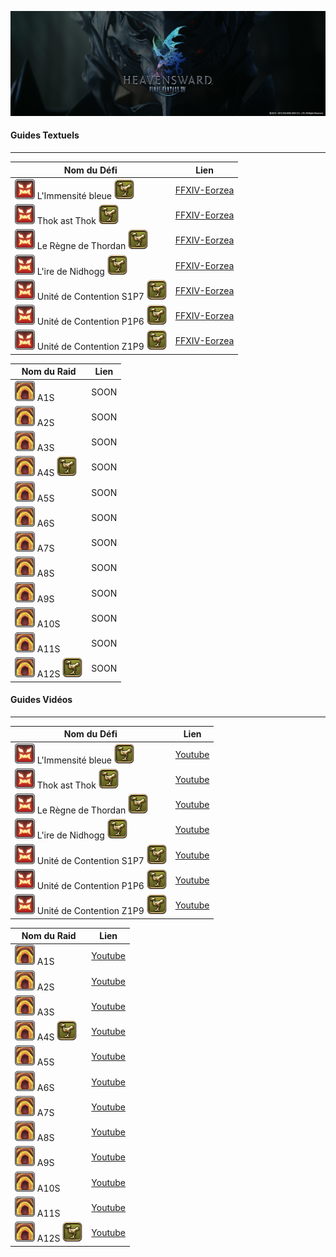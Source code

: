 ![HS Logo](img/Heavensward_Logo.png)

#### Guides Textuels
---
| Nom du Défi                                        | Lien                                                        |
| -------------------------------------------------- | ----------------------------------------------------------- |
| ![raid](img/trial.png) L'Immensité bleue ![Mount](img/mount.png)           | [FFXIV-Eorzea](https://www.ffxiv-eorzea.com/guides-instances/guide-bismarck-extreme-immensite-bleue/2021/07/14/)                                    |
| ![raid](img/trial.png) Thok ast Thok ![Mount](img/mount.png)               | [FFXIV-Eorzea](https://www.ffxiv-eorzea.com/guides-instances/guide-ravana-extreme-thok-ast-thok/2021/07/16/)                                    |
| ![raid](img/trial.png) Le Règne de Thordan ![Mount](img/mount.png)         | [FFXIV-Eorzea](https://www.ffxiv-eorzea.com/guides-instances/guide-le-regne-de-thordan-extreme/2021/08/17/)                                    |
| ![raid](img/trial.png) L'ire de Nidhogg ![Mount](img/mount.png)            | [FFXIV-Eorzea](https://www.ffxiv-eorzea.com/guides-instances/guide-ire-de-nidhogg-extreme/2021/09/26/)                                    |
| ![raid](img/trial.png) Unité de Contention S1P7 ![Mount](img/mount.png)    | [FFXIV-Eorzea](https://www.ffxiv-eorzea.com/guides-instances/guide-sephirot-extreme-unite-de-contention-s1p7/2021/11/02/)                                    |
| ![raid](img/trial.png) Unité de Contention P1P6 ![Mount](img/mount.png)    | [FFXIV-Eorzea](https://www.ffxiv-eorzea.com/guides-instances/guide-sophia-extreme-unite-de-contention-p1p6/2022/05/04/)                                    |
| ![raid](img/trial.png) Unité de Contention Z1P9 ![Mount](img/mount.png)    | [FFXIV-Eorzea](https://www.ffxiv-eorzea.com/guides-instances/guide-zurvan-extreme-unite-de-contention-z1p9/2023/04/05/)                                    |

| Nom du Raid                                        | Lien                                                        |
| -------------------------------------------------- | ----------------------------------------------------------- |
| ![raid](img/raid.png) A1S                          | SOON                                                            |
| ![raid](img/raid.png) A2S                          | SOON                                                            |
| ![raid](img/raid.png) A3S                          | SOON                                                            |
| ![raid](img/raid.png) A4S ![Mount](img/mount.png)  | SOON                                                            |
| ![raid](img/raid.png) A5S                          | SOON                                                            |
| ![raid](img/raid.png) A6S                          | SOON                                                            |
| ![raid](img/raid.png) A7S                          | SOON                                                            |
| ![raid](img/raid.png) A8S                          | SOON                                                            |
| ![raid](img/raid.png) A9S                          | SOON                                                            |
| ![raid](img/raid.png) A10S                         | SOON                                                            |
| ![raid](img/raid.png) A11S                         | SOON                                                            |
| ![raid](img/raid.png) A12S ![Mount](img/mount.png) | SOON                                                            |

#### Guides Vidéos
---
| Nom du Défi                                        | Lien                                                        |
| -------------------------------------------------- | ----------------------------------------------------------- |
| ![raid](img/trial.png) L'Immensité bleue ![Mount](img/mount.png)           | [Youtube](https://youtu.be/6oDcxbgKbZo?si=jKvb2ao3FPdlwq-R)                                     |
| ![raid](img/trial.png) Thok ast Thok ![Mount](img/mount.png)               | [Youtube](https://youtu.be/utszaxFWWbs?si=QeRE-4PE9P0_SwBZ)                                    |
| ![raid](img/trial.png) Le Règne de Thordan ![Mount](img/mount.png)         | [Youtube](https://youtu.be/seztdDxnTMw?si=cZdIvjYlVaGwxxVP)                                    |
| ![raid](img/trial.png) L'ire de Nidhogg ![Mount](img/mount.png)            | [Youtube](https://youtu.be/LNx3Dc6Rrgc?si=4SdsCUTh2ZhIC8h_)                                    |
| ![raid](img/trial.png) Unité de Contention S1P7 ![Mount](img/mount.png)    | [Youtube](https://youtu.be/hrswwtQCw_s?si=f48-2vTh1mKDi2Tn)                                    |
| ![raid](img/trial.png) Unité de Contention P1P6 ![Mount](img/mount.png)    | [Youtube](https://youtu.be/R5Xs4nux4og?si=eL5jPoigYNdkiL7t)                                   |
| ![raid](img/trial.png) Unité de Contention Z1P9 ![Mount](img/mount.png)    | [Youtube](https://youtu.be/9QW42kADEfo?si=354sf9Qdm-jGhO1d)                                    |

| Nom du Raid                                        | Lien                                                        |
| -------------------------------------------------- | ----------------------------------------------------------- |
| ![raid](img/raid.png) A1S                          | [Youtube](https://youtu.be/1wLope4o9IQ?si=0UFmZac5JlzR21T0) |
| ![raid](img/raid.png) A2S                          | [Youtube](https://youtu.be/xwpuuqkGFRM?si=aBPrzdfq8O_JHXL6) |
| ![raid](img/raid.png) A3S                          | [Youtube](https://youtu.be/wyR1u_7wnos?si=hivhp59p9S1RuDn4) |
| ![raid](img/raid.png) A4S ![Mount](img/mount.png)  | [Youtube](https://youtu.be/3xJJBt-72bM?si=rYMfeV7XBDQxpU4i) |
| ![raid](img/raid.png) A5S                          | [Youtube](https://youtu.be/_c3qHbIJNkg?si=wj1kblBqGE9DXcMM) |
| ![raid](img/raid.png) A6S                          | [Youtube](https://youtu.be/h66DR4xq2hQ?si=UEItEz8yOjdjXvk-) |
| ![raid](img/raid.png) A7S                          | [Youtube](https://youtu.be/yLfp6Pv4yck?si=kJUECj50WVnjq0J5) |
| ![raid](img/raid.png) A8S                          | [Youtube](https://youtu.be/XeBr5m9Xjdk?si=FBs62f2eCiGqTZO8) |
| ![raid](img/raid.png) A9S                          | [Youtube](https://youtu.be/HVSN-Wa3IaU?si=P7q3Luxzi9n006D9) |
| ![raid](img/raid.png) A10S                         | [Youtube](https://youtu.be/FyRatEBDx44?si=CIPol-SQTcLOvHs1) |
| ![raid](img/raid.png) A11S                         | [Youtube](https://youtu.be/g043Z7yFpUM?si=QMZPGbmn7wGn7Zld) |
| ![raid](img/raid.png) A12S ![Mount](img/mount.png) | [Youtube](https://youtu.be/gouGWgI8ttc?si=bhzIzUHNkLZqco2Z) |